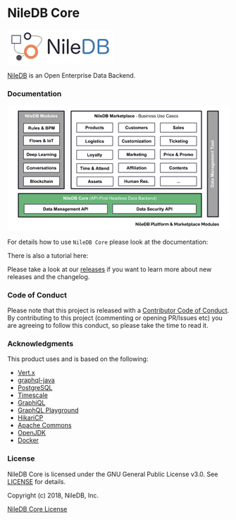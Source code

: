 # NileDB Core

![logo](logo.png)

[NileDB](https://niledb.com) is an Open Enterprise Data Backend.

### Documentation

![platform](niledb.png)

For details how to use `NileDB Core` please look at the documentation: 

There is also a tutorial here: 

Please take a look at our [releases](https://github.com/niledb/core/releases) if you want to learn more about new releases and the changelog.

### Code of Conduct

Please note that this project is released with a [Contributor Code of Conduct](CODE_OF_CONDUCT.md).
By contributing to this project (commenting or opening PR/Issues etc) you are agreeing to follow this conduct, so please
take the time to read it. 

### Acknowledgments

This product uses and is based on the following:
* [Vert.x](http://vertx.io/)
* [graphql-java](http://graphql-java.readthedocs.io/)
* [PostgreSQL](https://www.postgresql.org/)
* [Timescale](http://www.timescale.com/)
* [GraphiQL](https://github.com/graphql/graphiql/)
* [GraphQL Playground](https://github.com/graphcool/graphql-playground/)
* [HikariCP](https://brettwooldridge.github.io/HikariCP/)
* [Apache Commons](https://commons.apache.org/)
* [OpenJDK](http://openjdk.java.net/)
* [Docker](https://www.docker.com/)

### License

NileDB Core is licensed under the GNU General Public License v3.0. See [LICENSE](LICENSE.txt) for details.

Copyright (c) 2018, NileDB, Inc.

[NileDB Core License](LICENSE.txt)
